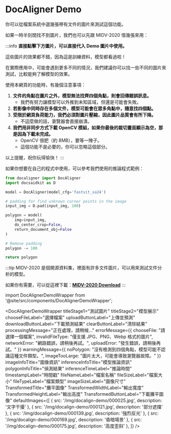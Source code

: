 # DocAligner Demo

你可以從檔案系統中選幾張帶有文件的圖片來測試這個功能。

如果一時半刻間找不到圖片，我們也可以先跟 MIDV-2020 借幾張來用：

:::info
**直接點擊下方圖片，可以直接代入 Demo 圖片中使用。**

這些圖片的效果都不錯，因為這是訓練資料，模型都看過啦！

在實際應用中，可能會遇到更多不同的情況，我們建議你可以找一些不同的圖片來測試，比較能夠了解模型的效果。

使用本網頁的功能時，有幾個注意事項：

1. **文件的角點在圖片之外，模型無法找齊四個角點，則會回傳錯誤訊息。**
   - 我們有努力讓模型可以外推到未知區域，但還是可能會失敗。
2. **若影像中同時存在多個文件，模型可能會在眾多角點中，隨意找四個點。**
3. **受限於網頁負荷能力，我們必須對圖片壓縮，因此圖片品質會有所下降。**
   - 不這麼做的話，瀏覽器會直接崩潰。
4. **我們用非同步方式下載 OpenCV 模組，如果你最後的裁切畫面顯示為空，那是因為下載未完成。**
   - OpenCV 很肥（約 8MB），要等一陣子。
   - 這個功能不是必要的，你可以忽略這個部分。

以上提醒，祝你玩得愉快！
:::

如果你想要在自己的程式中使用，可以參考我們使用的推論程式範例：

```python title='python demo code'
from docaligner import DocAligner
import docsaidkit as D

model = DocAligner(model_cfg='fastvit_sa24')

# padding for find unknown corner points in the image
input_img = D.pad(input_img, 100)

polygon = model(
    img=input_img,
    do_center_crop=False,
    return_document_obj=False
)

# Remove padding
polygon -= 100

return polygon
```

:::tip
MIDV-2020 是個開源資料集，裡面有許多文件圖片，可以用來測試文件分析的模型。

如果你有需要，可以從這裡下載：[**MIDV-2020 Download**](http://l3i-share.univ-lr.fr/MIDV2020/midv2020.html)
:::

import DocAlignerDemoWrapper from '@site/src/components/DocAlignerDemoWrapper';

<DocAlignerDemoWrapper
titleStage1="測試圖片"
titleStage2="模型展示"
chooseFileLabel="選擇檔案"
uploadButtonLabel="上傳並預測"
downloadButtonLabel="下載預測結果"
clearButtonLabel="清除結果"
processingMessage="正在處理，請稍候..."
errorMessage={{
    chooseFile: "請選擇一個檔案",
    invalidFileType: "僅支援 JPG、PNG、Webp 格式的圖片",
    networkError: "網路錯誤，請稍後再試。",
    uploadError: "發生錯誤，請稍後再試。"
  }}
warningMessage={{
    noPolygon: "沒有檢測到四個角點，模型可能不認識這種文件類型。",
    imageTooLarge: "圖片太大，可能會導致瀏覽器故障。"
  }}
imageInfoTitle="圖像資訊"
inferenceInfoTitle="模型推論資訊"
polygonInfoTitle="偵測結果"
inferenceTimeLabel="推論時間"
timestampLabel="時間戳"
fileNameLabel="檔案名稱"
fileSizeLabel="檔案大小"
fileTypeLabel="檔案類型"
imageSizeLabel="圖像尺寸"
TransformedTitle="攤平圖像"
TransformedWidthLabel="輸出寬度"
TransformedHeightLabel="輸出高度"
TransformedButtonLabel="下載攤平圖像"
defaultImages={[
{ src: '/img/docalign-demo/000025.jpg', description: '文字干擾' },
{ src: '/img/docalign-demo/000121.jpg', description: '部分遮擋' },
{ src: '/img/docalign-demo/000139.jpg', description: '強烈反光' },
{ src: '/img/docalign-demo/000169.jpg', description: '昏暗場景' },
{ src: '/img/docalign-demo/000175.jpg', description: '高度歪斜' },
]}
/>
